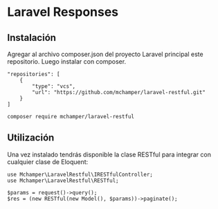 # Laravel Responses

## Instalación

Agregar al archivo composer.json del proyecto Laravel principal este repositorio. Luego instalar con composer.

```
"repositories": [
    {
        "type": "vcs",
        "url": "https://github.com/mchamper/laravel-restful.git"
    }
]
```

```
composer require mchamper/laravel-restful
```

## Utilización

Una vez instalado tendrás disponible la clase RESTful para integrar con cualquier clase de Eloquent:

```
use Mchamper\LaravelRestful\IRESTfulController;
use Mchamper\LaravelRestful\RESTful;

$params = request()->query();
$res = (new RESTful(new Model(), $params))->paginate();
```
